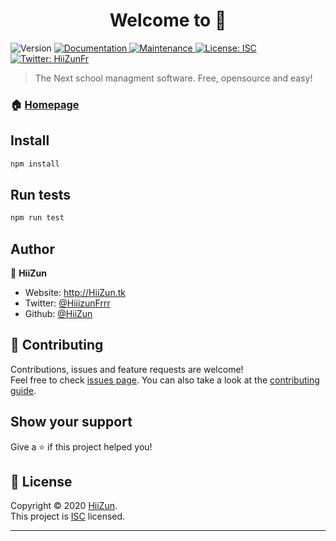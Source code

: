 <h1 align="center">Welcome to  👋</h1>
<p>
  <img alt="Version" src="https://img.shields.io/badge/version-0.0.1--dev-blue.svg?cacheSeconds=2592000" />
  <a href="https://github.com/HiiZun/NextSchool#readme" target="_blank">
    <img alt="Documentation" src="https://img.shields.io/badge/documentation-yes-brightgreen.svg" />
  </a>
  <a href="https://github.com/HiiZun/NextSchool/graphs/commit-activity" target="_blank">
    <img alt="Maintenance" src="https://img.shields.io/badge/Maintained%3F-yes-green.svg" />
  </a>
  <a href="https://github.com/HiiZun/NextSchool/blob/master/LICENSE" target="_blank">
    <img alt="License: ISC" src="https://img.shields.io/github/license/HiiZun/" />
  </a>
  <a href="https://twitter.com/HiiizunFrrr" target="_blank">
    <img alt="Twitter: HiiZunFr" src="https://img.shields.io/twitter/follow/HiiZunfr.svg?style=social" />
  </a>
</p>

> The Next school managment software. Free, opensource and easy!

### 🏠 [Homepage](https://github.com/HiiZun/NextSchool#readme)

## Install

```sh
npm install
```

## Run tests

```sh
npm run test
```

## Author

👤 **HiiZun**

* Website: http://HiiZun.tk
* Twitter: [@HiiizunFrrr](https://twitter.com/HiiZunfr)
* Github: [@HiiZun](https://github.com/HiiZun)

## 🤝 Contributing

Contributions, issues and feature requests are welcome!<br />Feel free to check [issues page](https://github.com/HiiZun/NextSchool/issues). You can also take a look at the [contributing guide](https://github.com/HiiZun/NextSchool/blob/master/CONTRIBUTING.md).

## Show your support

Give a ⭐️ if this project helped you!

## 📝 License

Copyright © 2020 [HiiZun](https://github.com/HiiZun).<br />
This project is [ISC](https://github.com/HiiZun/NextSchool/blob/master/LICENSE) licensed.

***
